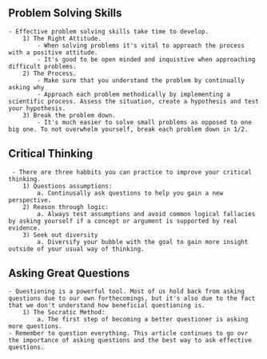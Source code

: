 ## Problem Solving Skills
    - Effective problem solving skills take time to develop.
        1) The Right Attitude.
            - When solving problems it's vital to approach the process with a positive attitude.
            - It's good to be open minded and inquistive when approaching difficult problems.
        2) The Process.
            - Make sure that you understand the problem by continually asking why
            - Approach each problem methodically by implementing a scientific process. Assess the situation, create a hypothesis and test your hypothesis. 
        3) Break the problem down.
            - It's much easier to solve small problems as opposed to one big one. To not overwhelm yourself, break each problem down in 1/2.

## Critical Thinking
     - There are three habbits you can practice to improve your critical thinking.
        1) Questions assumptions:
            a. Continusally ask questions to help you gain a new perspective.
        2) Reason through logic:
            a. Always test assumptions and avoid common logical fallacies by asking yourself if a concept or argument is supported by real evidence. 
        3) Seek out diversity
            a. Diversify your bubble with the goal to gain more insight outside of your usual way of thinking.

## Asking Great Questions
    - Questioning is a powerful tool. Most of us hold back from asking questions due to our own forthecomings, but it's also due to the fact that we don't understand how beneficial questioning is.
        1) The Socratic Method:
            a. The first step of becoming a better questioner is asking more questions.
    - Remember to question everything. This article continues to go ovr the importance of asking questions and the best way to ask effective questions.